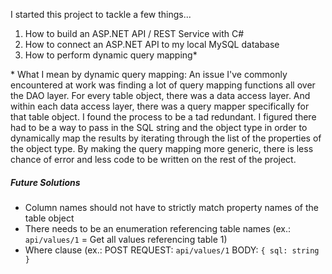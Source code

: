  I started this project to tackle a few things...

1. How to build an ASP.NET API / REST Service with C#
2. How to connect an ASP.NET API to my local MySQL database
3. How to perform dynamic query mapping*


\* What I mean by dynamic query mapping: An issue I've commonly encountered at work was finding a lot of query mapping functions all over the DAO layer. For every table object, there was a data access layer. And within each data access layer, there was a query mapper specifically for that table object. I found the process to be a tad redundant. I figured there had to be a way to pass in the SQL string and the object type in order to dynamically map the results by iterating through the list of the properties of the object type. By making the query mapping more generic, there is less chance of error and less code to be written on the rest of the project.    

##### Future Solutions
- Column names should not have to strictly match property names of the table object
- There needs to be an  enumeration referencing table names (ex.: ```api/values/1``` = Get all values referencing table 1)
- Where clause (ex.: POST REQUEST: ```api/values/1``` BODY: ```{ sql: string }```

